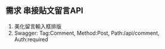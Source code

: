 ## 需求 **串接貼文留言API**
1. 美化留言輸入框排版
2. Swagger: Tag:Comment, Method:Post, Path:/api/comment, Auth:required